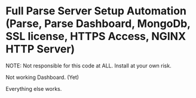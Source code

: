 # Full Parse Server Setup Automation (Parse, Parse Dashboard, MongoDb, SSL license, HTTPS Access, NGINX HTTP Server) 

NOTE: Not responsible for this code at ALL. Install at your own risk.

Not working Dashboard. (Yet) 

Everything else works.
